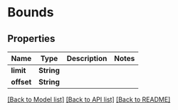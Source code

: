 # Bounds

## Properties

Name | Type | Description | Notes
------------ | ------------- | ------------- | -------------
**limit** | **String** |  | 
**offset** | **String** |  | 

[[Back to Model list]](../README.md#documentation-for-models) [[Back to API list]](../README.md#documentation-for-api-endpoints) [[Back to README]](../README.md)


